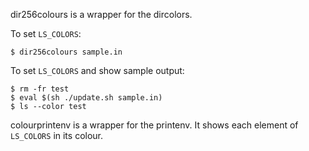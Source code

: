 dir256colours is a wrapper for the dircolors.

To set `LS_COLORS`:

```
$ dir256colours sample.in
```

To set `LS_COLORS` and show sample output:

```
$ rm -fr test
$ eval $(sh ./update.sh sample.in)
$ ls --color test
```

colourprintenv is a wrapper for the printenv.
It shows each element of `LS_COLORS` in its colour.
